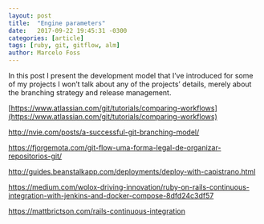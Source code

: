 ```yaml
---
layout: post
title:  "Engine parameters"
date:   2017-09-22 19:45:31 -0300
categories: [article]
tags: [ruby, git, gitflow, alm]
author: Marcelo Foss
---
```


In this post I present the development model that I’ve introduced for some of my projects
I won’t talk about any of the projects’ details, merely about the branching strategy and release management.

[https://www.atlassian.com/git/tutorials/comparing-workflows](https://www.atlassian.com/git/tutorials/comparing-workflows)

http://nvie.com/posts/a-successful-git-branching-model/

https://fjorgemota.com/git-flow-uma-forma-legal-de-organizar-repositorios-git/

http://guides.beanstalkapp.com/deployments/deploy-with-capistrano.html

https://medium.com/wolox-driving-innovation/ruby-on-rails-continuous-integration-with-jenkins-and-docker-compose-8dfd24c3df57

https://mattbrictson.com/rails-continuous-integration

